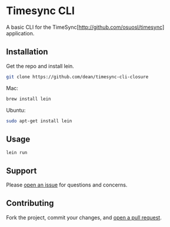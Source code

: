 # Timesync CLI

A basic CLI for the TimeSync[http://github.com/osuosl/timesync] application.

## Installation

Get the repo and install lein.

```sh
git clone https://github.com/dean/timesync-cli-closure
```

Mac:
```sh
brew install lein
```

Ubuntu:
```sh
sudo apt-get install lein
```

## Usage

```lein run```

## Support

Please [open an issue](https://github.com/dean/timesync-cli-closure/issues/new) for questions and concerns.

## Contributing

Fork the project, commit your changes, and [open a pull request](https://github.com/dean/timesync-cli-closure/compare/).
